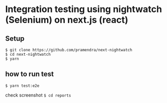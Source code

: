 # Integration testing using nightwatch (Selenium) on next.js (react)

## Setup
```
$ git clone https://github.com/pramendra/next-nightwatch
$ cd next-nightwatch
$ yarn
```

## how to run test
```
$ yarn test:e2e
```
check screenshot `$ cd reports`
